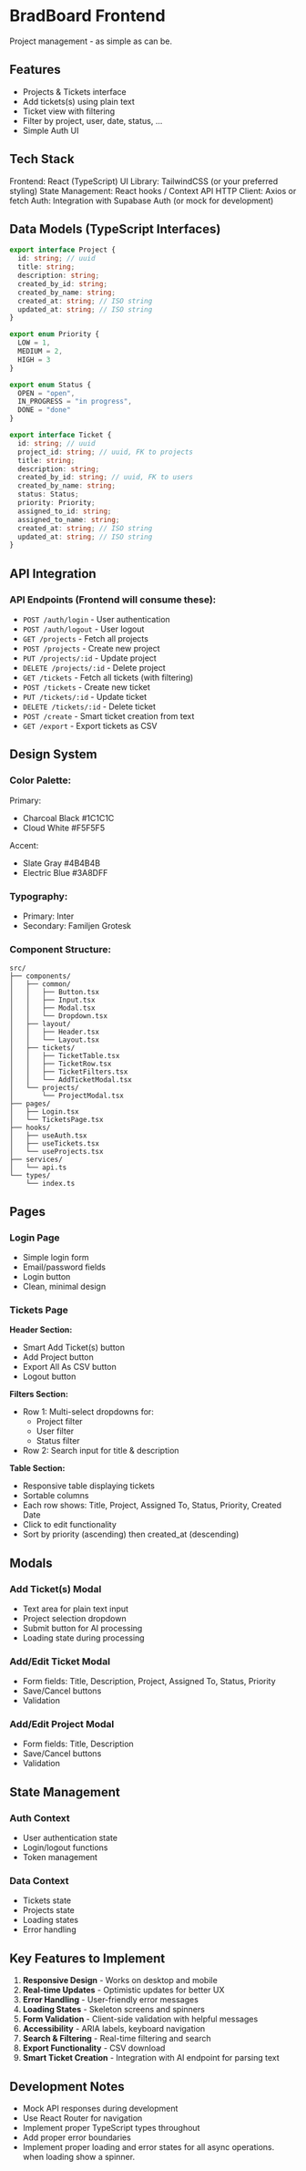 # BradBoard Frontend
Project management - as simple as can be.

## Features
- Projects & Tickets interface
- Add tickets(s) using plain text 
- Ticket view with filtering
- Filter by project, user, date, status, ...
- Simple Auth UI

## Tech Stack
Frontend: React (TypeScript)
UI Library: TailwindCSS (or your preferred styling)
State Management: React hooks / Context API
HTTP Client: Axios or fetch
Auth: Integration with Supabase Auth (or mock for development)

## Data Models (TypeScript Interfaces)

```typescript
export interface Project {
  id: string; // uuid
  title: string;
  description: string;
  created_by_id: string;
  created_by_name: string;
  created_at: string; // ISO string
  updated_at: string; // ISO string
}

export enum Priority {
  LOW = 1,
  MEDIUM = 2,
  HIGH = 3
}

export enum Status {
  OPEN = "open",
  IN_PROGRESS = "in progress",
  DONE = "done"
}

export interface Ticket {
  id: string; // uuid
  project_id: string; // uuid, FK to projects
  title: string;
  description: string;
  created_by_id: string; // uuid, FK to users
  created_by_name: string;
  status: Status;
  priority: Priority;
  assigned_to_id: string;
  assigned_to_name: string;
  created_at: string; // ISO string
  updated_at: string; // ISO string
}
```

## API Integration

### API Endpoints (Frontend will consume these):
- `POST /auth/login` - User authentication
- `POST /auth/logout` - User logout
- `GET /projects` - Fetch all projects
- `POST /projects` - Create new project
- `PUT /projects/:id` - Update project
- `DELETE /projects/:id` - Delete project
- `GET /tickets` - Fetch all tickets (with filtering)
- `POST /tickets` - Create new ticket
- `PUT /tickets/:id` - Update ticket
- `DELETE /tickets/:id` - Delete ticket
- `POST /create` - Smart ticket creation from text
- `GET /export` - Export tickets as CSV

## Design System

### Color Palette:
Primary:
- Charcoal Black #1C1C1C
- Cloud White #F5F5F5

Accent:
- Slate Gray #4B4B4B
- Electric Blue #3A8DFF

### Typography:
- Primary: Inter
- Secondary: Familjen Grotesk

### Component Structure:
```
src/
├── components/
│   ├── common/
│   │   ├── Button.tsx
│   │   ├── Input.tsx
│   │   ├── Modal.tsx
│   │   └── Dropdown.tsx
│   ├── layout/
│   │   ├── Header.tsx
│   │   └── Layout.tsx
│   ├── tickets/
│   │   ├── TicketTable.tsx
│   │   ├── TicketRow.tsx
│   │   ├── TicketFilters.tsx
│   │   └── AddTicketModal.tsx
│   └── projects/
│       └── ProjectModal.tsx
├── pages/
│   ├── Login.tsx
│   └── TicketsPage.tsx
├── hooks/
│   ├── useAuth.tsx
│   ├── useTickets.tsx
│   └── useProjects.tsx
├── services/
│   └── api.ts
└── types/
    └── index.ts
```

## Pages

### Login Page
- Simple login form
- Email/password fields
- Login button
- Clean, minimal design

### Tickets Page
**Header Section:**
- Smart Add Ticket(s) button
- Add Project button
- Export All As CSV button
- Logout button

**Filters Section:**
- Row 1: Multi-select dropdowns for:
  - Project filter
  - User filter
  - Status filter
- Row 2: Search input for title & description

**Table Section:**
- Responsive table displaying tickets
- Sortable columns
- Each row shows: Title, Project, Assigned To, Status, Priority, Created Date
- Click to edit functionality
- Sort by priority (ascending) then created_at (descending)

## Modals

### Add Ticket(s) Modal
- Text area for plain text input
- Project selection dropdown
- Submit button for AI processing
- Loading state during processing

### Add/Edit Ticket Modal
- Form fields: Title, Description, Project, Assigned To, Status, Priority
- Save/Cancel buttons
- Validation

### Add/Edit Project Modal
- Form fields: Title, Description
- Save/Cancel buttons
- Validation

## State Management

### Auth Context
- User authentication state
- Login/logout functions
- Token management

### Data Context
- Tickets state
- Projects state
- Loading states
- Error handling

## Key Features to Implement

1. **Responsive Design** - Works on desktop and mobile
2. **Real-time Updates** - Optimistic updates for better UX
3. **Error Handling** - User-friendly error messages
4. **Loading States** - Skeleton screens and spinners
5. **Form Validation** - Client-side validation with helpful messages
6. **Accessibility** - ARIA labels, keyboard navigation
7. **Search & Filtering** - Real-time filtering and search
8. **Export Functionality** - CSV download
9. **Smart Ticket Creation** - Integration with AI endpoint for parsing text

## Development Notes

- Mock API responses during development
- Use React Router for navigation
- Implement proper TypeScript types throughout
- Add proper error boundaries
- Implement proper loading and error states for all async operations. when loading show a spinner. 